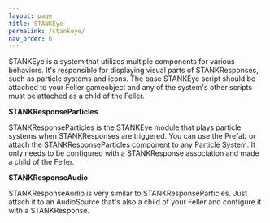 ```yaml
---
layout: page
title: STANKEye
permalink: /stankeye/
nav_order: 6
---
```


STANKEye is a system that utilizes multiple components for various behaviors.  It's responsible for displaying visual parts of STANKResponses, such as particle systems and icons.  The base STANKEye script should be attached to your Feller gameobject and any of the system's other scripts must be attached as a child of the Feller.

**STANKResponseParticles**

STANKResponseParticles is the STANKEye module that plays particle systems when STANKResponses are triggered.  You can use the Prefab or attach the STANKResponseParticles component to any Particle System.  It only needs to be configured with a STANKResponse association and made a child of the Feller.

**STANKResponseAudio**

STANKResponseAudio is very similar to STANKResponseParticles.  Just attach it to an AudioSource that's also a child of your Feller and configure it with a STANKResponse.
